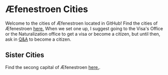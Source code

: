 # Æfenestroen Cities
Welcome to the cities of Æfenestroen located in GitHub! Find the cities of Æfenestroen [here.](https://github.com/AEfenestroen/AEfenestroen-Cities/discussions/categories/cities) When we set one up, I suggest going to the Visa's Office or the Naturalization office to get a visa or become a citizen, but until then, ask in [Q&A](https://github.com/AEfenestroen/AEfenestroen-Cities/discussions/categories/q-a) to become a citizen.

## Sister Cities
Find the secong capital of Æfenestroen [here.](https://scratch.mit.edu/studios/33125587).
